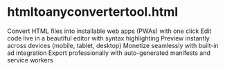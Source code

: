 # htmltoanyconvertertool.html
Convert HTML files into installable web apps (PWAs) with one click  Edit code live in a beautiful editor with syntax highlighting  Preview instantly across devices (mobile, tablet, desktop)  Monetize seamlessly with built-in ad integration  Export professionally with auto-generated manifests and service workers
